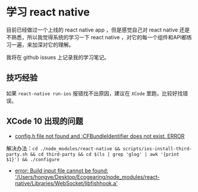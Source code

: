 # 学习 react native

目前已经做过一个上线的 react native app ，但是感觉自己对 react native 还是不熟悉，所以我觉得系统的学习一下 react native ，对它的每一个组件和API都练习一遍，来加深对它的理解。

我将在 github issues 上记录我的学习笔记。

## 技巧经验

如果 `react-native run-ios` 报错找不出原因，建议在 `XCode` 里跑，比较好找错误。

## XCode 10 出现的问题

- [config.h file not found and :CFBundleIdentifier does not exist. ERROR](https://stackoverflow.com/questions/53454210/config-h-file-not-found-and-cfbundleidentifier-does-not-exist-error)

解决办法：`cd ./node_modules/react-native && scripts/ios-install-third-party.sh && cd third-party && cd $(ls | grep 'glog' | awk '{print $1}') && ./configure`

- [error: Build input file cannot be found: '/Users/hongye/Desktop/Ecogearing/node_modules/react-native/Libraries/WebSocket/libfishhook.a'](https://blog.csdn.net/levine_hhb/article/details/82819629)